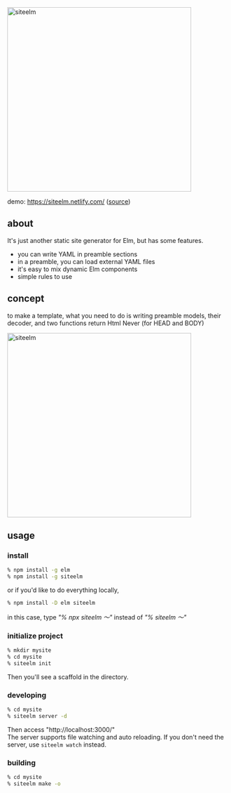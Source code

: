 <img src='https://github.com/nikueater/siteelm/raw/master/res/img/siteelm.svg?sanitize=true' width='420' alt='siteelm'>


demo: https://siteelm.netlify.com/ ([source](/res/scaffold/basic))

## about
It's just another static site generator for Elm, but has some features.

- you can write YAML in preamble sections 
- in a preamble, you can load external YAML files
- it's easy to mix dynamic Elm components
- simple rules to use

## concept
to make a template, what you need to do is writing preamble models, their decoder, and two functions return Html Never (for HEAD and BODY)

<img src='https://github.com/nikueater/siteelm/raw/master/res/img/about.svg?sanitize=true' width='420' alt='siteelm'>


## usage
### install
```sh
% npm install -g elm
% npm install -g siteelm
```
or if you'd like to do everything locally,
```sh
% npm install -D elm siteelm
```
in this case, type _"% npx siteelm 〜"_ instead of _"% siteelm 〜"_ 

### initialize project
```sh
% mkdir mysite
% cd mysite
% siteelm init
```
Then you'll see a scaffold in the directory.


### developing
```sh
% cd mysite
% siteelm server -d
```
Then access "http://localhost:3000/"  
The server supports file watching and auto reloading.
If you don't need the server, use `siteelm watch` instead.

### building
```sh
% cd mysite
% siteelm make -o
```
